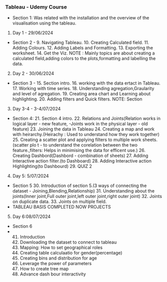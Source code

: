 ### Tableau - Udemy Course 
* Section 1: Was related with the installation and the overview of the visualisation using the tableau.
1. Day 1 - 29/06/2024 
* Section 2 -
  9. Navigating Tableau.
  10. Creating Calculated field.
  11. Adding Colours.
  12. Adding Labels and Formatting.
  13. Exporting the worksheet.
  14. Get the Viz.
  NOTE : Mainly topics are about creating a calculated field,adding colors to the plots,formatting and labelling the data.
2. Day 2 - 30/06/2024
* Section 3 - 
  15. Section intro.
  16. working with the data ertact in Tableau.
  17. Working with time series.
  18. Understanding agregation,Graularity and level of agregation.
  19. Creating area chart and Learning about highlighting.
  20. Adding filters and Quick filters.
  NOTE: Section 
3. Day 3-4 - 3-4/07/2024
* Section 4:
  21. Section 4 intro.
  22. Relations and Joints(Relation works in logical layer - new feature, -Joints work in the physical layer - old feature)
  23. Joining the data in Tableau
  24. Creating a map and work with heirarchy.(Heirachy : Used to understand how they work together)
  25. Creating a scatter plot and applying filters to multiple work sheets.(scatter plo t - to understand the corelation between the two feature.,filters: Helps in minimising the data for efficent use.)
  26. Creating Dashbord(Dashbord - combination of sheets)
  27. Adding Interactive action filter.(to Dashboard)
  28. Adding Interactive action Highlighting(to Dashbourd)
  29. QUIZ 2

4. Day 5: 5/07/2024
* Section 5 
  30. Introduction of section 5.(3 ways of connecting the dataset - Joining,Blending,Relationship)
  31. Understanding about the joints(Inner joint,Full outer joint,left outer joint,right outer joint)
  32. Joints on duplicate data.
  33. Joints on multiple field.
* TABLEAU BASIS COMPLETED NOW PROJECTS
5. Day 6:08/07/2024
  * Section 6
  * 41. Introduction
    42. Downloading the dataset to connect to tableau
    43. Mapping: How to set geographical roles
    44. Creating table calculaatio for gender(percentage)
    45. Creating bins and distribution for age
    46. Leverage the power of parameters
    47. How to create tree map
    48. Advance dash bour interactivity 
